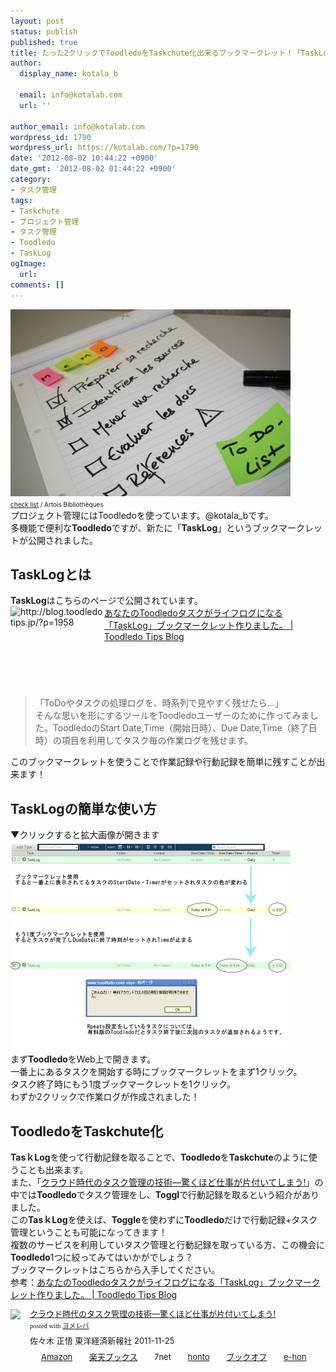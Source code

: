 ```yaml
---
layout: post
status: publish
published: true
title: たった2クリックでToodledoをTaskchute化出来るブックマークレット！「TaskLog」が公開された！
author:
  display_name: kotala_b

  email: info@kotalab.com
  url: ''

author_email: info@kotalab.com
wordpress_id: 1790
wordpress_url: https://kotalab.com/?p=1790
date: '2012-08-02 10:44:22 +0900'
date_gmt: '2012-08-02 01:44:22 +0900'
category:
- タスク管理
tags:
- Taskchute
- プロジェクト管理
- タスク管理
- Toodledo
- TaskLog
ogImage:
  url:
comments: []
---
```

<p><a href="/wp-content/uploads/tasklog_120802.jpg" target="_blank"><img src="/wp-content/uploads/tasklog_120802.jpg" alt="" title="tasklog_120802" width="448" height="299" class="alignnone size-full wp-image-1800" /></a><br />
<span style="font-size:10px;"><a href="https://www.flickr.com/photos/bu_arras/6165675170/" target="_blank">check list</a> / Artois Biblioth&egrave;ques</span><br />
プロジェクト管理にはToodledoを使っています。@kotala_bです。<br />
多機能で便利な<strong>Toodledo</strong>ですが、新たに「<strong>TaskLog</strong>」というブックマークレットが公開されました。<br />
</p>
<!--more-->
<h2>TaskLogとは</h2>
<p><strong>TaskLog</strong>はこちらのページで公開されています。<br />
<a href="http://blog.toodledotips.jp/?p=1958" target="_blank"><img src="https://capture.heartrails.com/150x130?http://blog.toodledotips.jp/?p=1958" alt="http://blog.toodledotips.jp/?p=1958" width="150" height="130" align="left" /></a><a href="http://blog.toodledotips.jp/?p=1958" target="_blank">あなたのToodledoタスクがライフログになる「TaskLog」ブックマークレット作りました。 | Toodledo Tips Blog</a><br style="clear:both;" /></p>
<blockquote><p>「ToDoやタスクの処理ログを、時系列で見やすく残せたら&hellip;」<br />
そんな思いを形にするツールをToodledoユーザーのために作ってみました。ToodledoのStart Date,Time（開始日時）、Due Date,Time（終了日時）の項目を利用してタスク毎の作業ログを残せます。</p></blockquote>
<p>このブックマークレットを使うことで作業記録や行動記録を簡単に残すことが出来ます！</p>
<h2>TaskLogの簡単な使い方</h2>
<p>▼クリックすると拡大画像が開きます<br />
<a href="/wp-content/uploads/tasklog_120802_01.jpg" target="_blank"><img src="/wp-content/uploads/tasklog_120802_01.jpg" alt="" title="tasklog_120802_01" width="448" height="336" class="alignnone size-full wp-image-1795" /></a><br />
まず<strong>Toodledo</strong>をWeb上で開きます。<br />
一番上にあるタスクを開始する時にブックマークレットをまず1クリック。<br />
タスク終了時にもう1度ブックマークレットを1クリック。<br />
わずか2クリックで作業ログが作成されました！</p>
<h2>ToodledoをTaskchute化</h2>
<p><strong>TasｋLog</strong>を使って行動記録を取ることで、<strong>Toodledo</strong>を<strong>Taskchute</strong>のように使うことも出来ます。<br />
また、「<a href="https://www.amazon.co.jp/exec/obidos/asin/4492580948/same-22/" rel="nofollow" name="booklink" target="_blank">クラウド時代のタスク管理の技術―驚くほど仕事が片付いてしまう!</a>」の中では<strong>Toodledo</strong>でタスク管理をし、<strong>Toggl</strong>で行動記録を取るという紹介がありました。<br />
この<strong>TasｋLog</strong>を使えば、<strong>Toggle</strong>を使わずに<strong>Toodledo</strong>だけで行動記録+タスク管理ということも可能になってきます！<br />
複数のサービスを利用していタスク管理と行動記録を取っている方、この機会に<strong>Toodledo</strong>1つに絞ってみてはいかがでしょう？<br />
ブックマークレットはこちらから入手してください。<br />
参考：<a href="http://blog.toodledotips.jp/?p=1958" target="_blank">あなたのToodledoタスクがライフログになる「TaskLog」ブックマークレット作りました。 | Toodledo Tips Blog</a></p>
<div class="booklink-box" style="text-align:left;padding-bottom:20px;font-size:small;/zoom: 1;overflow: hidden;">
<div class="booklink-image" style="float:left;margin:0 15px 10px 0;"><a href="https://www.amazon.co.jp/exec/obidos/asin/4492580948/same-22/" name="booklink" rel="nofollow" target="_blank"><img src="https://images-fe.ssl-images-amazon.com/images/I/41Uk63c9VWL._SL160_.jpg" style="border: none;" /></a></div>
<div class="booklink-info" style="line-height:120%;/zoom: 1;overflow: hidden;">
<div class="booklink-name" style="margin-bottom:10px;line-height:120%"><a href="https://www.amazon.co.jp/exec/obidos/asin/4492580948/same-22/" rel="nofollow" name="booklink" target="_blank">クラウド時代のタスク管理の技術―驚くほど仕事が片付いてしまう!</a>
<div class="booklink-powered-date" style="font-size:8pt;margin-top:5px;font-family:verdana;line-height:120%">posted with <a href="https://yomereba.com" target="_blank">ヨメレバ</a></div>
</div>
<div class="booklink-detail" style="margin-bottom:5px;">佐々木 正悟 東洋経済新報社 2011-11-25    </div>
<div class="booklink-link2" style="margin-top:10px;">
<div class="shoplinkamazon" style="display:inline;margin-right:5px;background: url('https://img.yomereba.com/tam_y.gif') 0 0 no-repeat;padding: 2px 0 2px 18px;white-space: nowrap;"><a href="https://www.amazon.co.jp/exec/obidos/asin/4492580948/same-22/" rel="nofollow" target="_blank" title="アマゾン" >Amazon</a></div>
<div class="shoplinkrakuten" style="display:inline;margin-right:5px;background: url('https://img.yomereba.com/tam_y.gif') 0 -50px no-repeat;padding: 2px 0 2px 18px;white-space: nowrap;"><a href="https://hb.afl.rakuten.co.jp/hgc/0fa7afc8.bbfc196a.0fa7afc9.d56c38f1/?pc=http%3A%2F%2Fbooks.rakuten.co.jp%2Frb%2F11380563%2F%3Fscid%3Daf_ich_link_urltxt%26m%3Dhttp%3A%2F%2Fm.rakuten.co.jp%2Fev%2Fbook%2F" rel="nofollow" target="_blank" title="楽天ブックス" >楽天ブックス</a></div>
<div class="shoplinkseven" style="display:inline;margin-right:5px;background: url('https://img.yomereba.com/tam_y.gif') 0 -100px no-repeat;padding: 2px 0 2px 18px;white-space: nowrap;"><span class="removed_link" title="click.linksynergy.com/fs-bin/click?id=d2yYUp776R4&amp;subid=&amp;offerid=197738.1&amp;type=10&amp;tmpid=1787&amp;RD_PARM1=http%253A%252F%252Fwww.7netshopping.jp%252Fbooks%252Fsearch_result%252F%253Fctgy%253Dbooks%2526code%253D4492580948">7net</span></div>
<div class="shoplinkbk1" style="display:inline;margin-right:5px;background: url('https://img.yomereba.com/tam_y.gif') 0 -150px no-repeat;padding: 2px 0 2px 18px;white-space: nowrap;"><a href="https://ck.jp.ap.valuecommerce.com/servlet/referral?sid=2967684&pid=881104827&vc_url=http%3A%2F%2Fhonto.jp%2Fnetstore%2Fsearch_021_104492580948.html%3Fsrchf%3D1%26srchGnrNm%3D1" target="_blank" title="bk1" >honto</a></div>
<div class="shoplinkbookoff" style="display:inline;margin-right:5px;background: url('https://img.yomereba.com/tam_y.gif') 0 -200px no-repeat;padding: 2px 0 2px 18px;white-space: nowrap;"><a href="https://click.linksynergy.com/fs-bin/click?id=d2yYUp776R4&subid=&offerid=169505.1&type=10&tmpid=3677&RD_PARM1=http%253A%252F%252Fwww.bookoffonline.co.jp%252Fdisplay%252FL001%252Cbg%253D12%252Cq%253D9784492580943" rel="nofollow" target="_blank" title="ブックオフオンライン" >ブックオフ</a></div>
<div class="shoplinkehon" style="display:inline;margin-right:5px;background: url('https://img.yomereba.com/tam_y.gif') 0 -250px no-repeat;padding: 2px 0 2px 18px;white-space: nowrap;"><a href="https://ck.jp.ap.valuecommerce.com/servlet/referral?sid=2967684&pid=881104827&vc_url=http%3A%2F%2Fwww.e-hon.ne.jp%2Fbec%2FSA%2FDetail%3FrefISBN%3D4492580948" target="_blank" title="e-hon" >e-hon</a></div>
</div>
</div>
<div class="booklink-footer" style="clear: left"></div>
</div>
